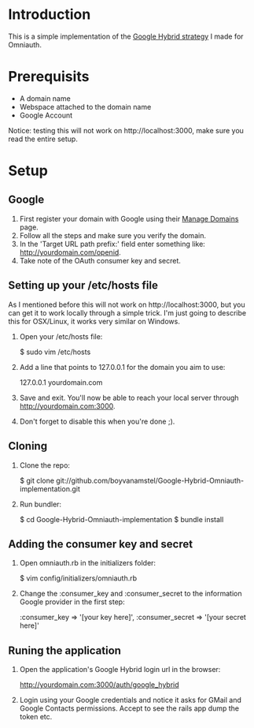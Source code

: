 # Introduction

This is a simple implementation of the [Google Hybrid strategy](https://github.com/boyvanamstel/omniauth/tree/google-hybrid) I made for Omniauth.

# Prerequisits 

* A domain name
* Webspace attached to the domain name
* Google Account

Notice: testing this will not work on http://localhost:3000, make sure you read the entire setup.

# Setup

## Google

1. First register your domain with Google using their [Manage Domains](https://www.google.com/accounts/ManageDomains) page.
2. Follow all the steps and make sure you verify the domain.
3. In the 'Target URL path prefix:' field enter something like: http://yourdomain.com/openid.
4. Take note of the OAuth consumer key and secret.

## Setting up your /etc/hosts file

As I mentioned before this will not work on http://localhost:3000, but you can get it to work locally through a simple trick.
I'm just going to describe this for OSX/Linux, it works very similar on Windows.

1. Open your /etc/hosts file:

    $ sudo vim /etc/hosts

2. Add a line that points to 127.0.0.1 for the domain you aim to use:

    127.0.0.1 yourdomain.com

3. Save and exit. You'll now be able to reach your local server through http://yourdomain.com:3000.
4. Don't forget to disable this when you're done ;).

## Cloning

1. Clone the repo:
    
    $ git clone git://github.com/boyvanamstel/Google-Hybrid-Omniauth-implementation.git

2. Run bundler:

    $ cd Google-Hybrid-Omniauth-implementation
    $ bundle install

## Adding the consumer key and secret

1. Open omniauth.rb in the initializers folder:

    $ vim config/initializers/omniauth.rb

2. Change the :consumer_key and :consumer_secret to the information Google provider in the first step:

    :consumer_key => '[your key here]',
    :consumer_secret => '[your secret here]'

## Runing the application

1. Open the application's Google Hybrid login url in the browser:

    http://yourdomain.com:3000/auth/google_hybrid

2. Login using your Google credentials and notice it asks for GMail and Google Contacts permissions. Accept to see the rails app dump the token etc. 
